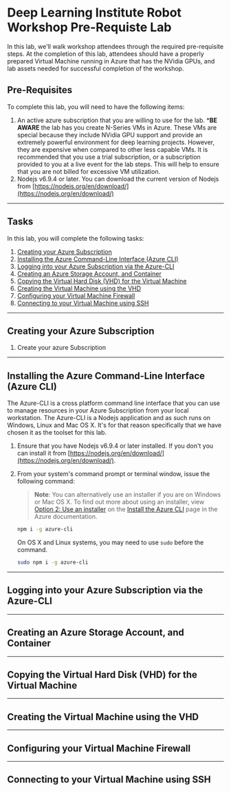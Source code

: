 # Deep Learning Institute Robot Workshop Pre-Requiste Lab

In this lab, we'll walk workshop attendees through the required pre-requisite steps.  At the completion of this lab, attendees should have a properly prepared Virtual Machine running in Azure that has the NVidia GPUs, and lab assets needed for successful completion of the workshop.

<a name="prereqs"></a>

## Pre-Requisites

To complete this lab, you will need to have the following items:

1. An active azure subscription that you are willing to use for the lab.  ***BE AWARE** the lab has you create N-Series VMs in Azure.  These VMs are special because they include NVidia GPU support and provide an extremely powerful environment for deep learning projects.  However, they are expensive when compared to other less capable VMs.  It is recommended that you use a trial subscription, or a subscription provided to you at a live event for the lab steps.  This will help to ensure that you are not billed for excessive VM utilization.
1. Nodejs v6.9.4 or later. You can download the current version of Nodejs from [https://nodejs.org/en/download/](https://nodejs.org/en/download/)

___

<a name="tasks"></a>

## Tasks

In this lab, you will complete the following tasks:

1. [Creating your Azure Subscription](#task1)
1. [Installing the Azure Command-Line Interface (Azure CLI)](#task2)
1. [Logging into your Azure Subscription via the Azure-CLI](#task3)
1. [Creating an Azure Storage Account, and Container](#task4)
1. [Copying the Virtual Hard Disk (VHD) for the Virtual Machine](#task5)
1. [Creating the Virtual Machine using the VHD](#task6)
1. [Configuring your Virtual Machine Firewall](#task7)
1. [Connecting to your Virtual Machine using SSH](#task8)

___

<a name="task1"></a>

## Creating your Azure Subscription


1. Create your azure Subscription

___

<a name="task2"></a>

## Installing the Azure Command-Line Interface (Azure CLI)

The Azure-CLI is a cross platform command line interface that you can use to manage resources in your Azure Subscription from your local workstation.  The Azure-CLI is a Nodejs application and as such runs on Windows, Linux and Mac OS X. It's for that reason specifically that we have chosen it as the toolset for this lab.

1. Ensure that you have Nodejs v6.9.4 or later installed.  If you don't you can install it from [https://nodejs.org/en/download/](https://nodejs.org/en/download/).  

1. From your system's command prompt or terminal window, issue the following command:

    > **Note**: You can alternatively use an installer if you are on Windows or Mac OS X.  To find out more about using an installer, view [Option 2: Use an installer](https://docs.microsoft.com/en-us/azure/xplat-cli-install#option-2-use-an-installer) on the [Install the Azure CLI](https://docs.microsoft.com/en-us/azure/xplat-cli-install) page in the Azure documentation.

    ```bash
    npm i -g azure-cli 
    ```
    On OS X and Linux systems, you may need to use `sudo` before the command.

    ```bash
    sudo npm i -g azure-cli
    ```

___

<a name="task3"></a>

## Logging into your Azure Subscription via the Azure-CLI



___

<a name="task4"></a>

## Creating an Azure Storage Account, and Container

___

<a name="task5"></a>

## Copying the Virtual Hard Disk (VHD) for the Virtual Machine

___

<a name="task6"></a>

## Creating the Virtual Machine using the VHD

___

<a name="task7"></a>

## Configuring your Virtual Machine Firewall

___

<a name="task8"></a>

## Connecting to your Virtual Machine using SSH




